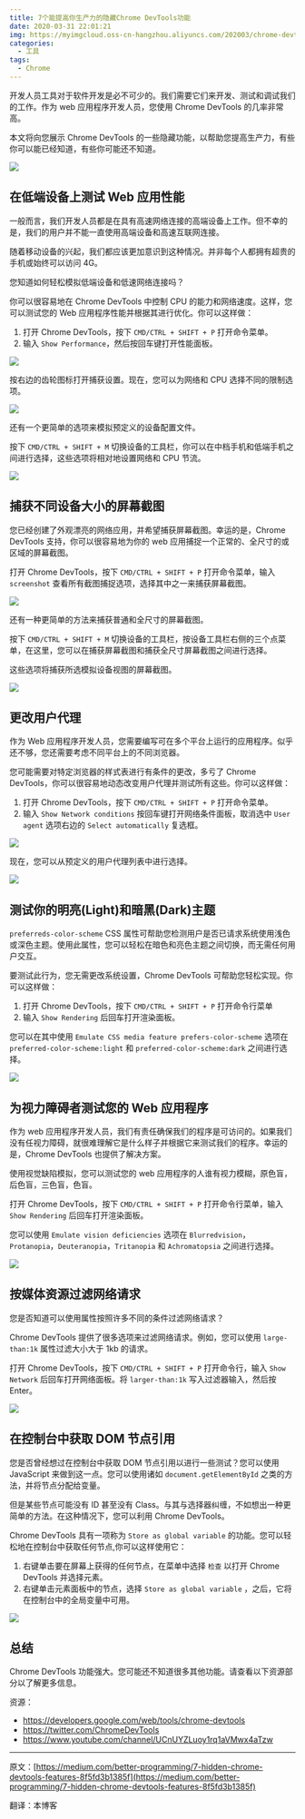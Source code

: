 ```yaml
---
title: 7个能提高你生产力的隐藏Chrome DevTools功能
date: 2020-03-31 22:01:21
img: https://myimgcloud.oss-cn-hangzhou.aliyuncs.com/202003/chrome-devtools-7-tips/inspect.png
categories:
  - 工具
tags:
  - Chrome
---
```


开发人员工具对于软件开发是必不可少的。我们需要它们来开发、测试和调试我们的工作。作为 web 应用程序开发人员，您使用 Chrome DevTools 的几率非常高。

本文将向您展示 Chrome DevTools 的一些隐藏功能，以帮助您提高生产力，有些你可以能已经知道，有些你可能还不知道。

<!-- more -->

![](https://myimgcloud.oss-cn-hangzhou.aliyuncs.com/202003/chrome-devtools-7-tips/inspect.png)

## 在低端设备上测试 Web 应用性能

一般而言，我们开发人员都是在具有高速网络连接的高端设备上工作。但不幸的是，我们的用户并不能一直使用高端设备和高速互联网连接。

随着移动设备的兴起，我们都应该更加意识到这种情况。并非每个人都拥有超贵的手机或始终可以访问 4G。

您知道如何轻松模拟低端设备和低速网络连接吗？

你可以很容易地在 Chrome DevTools 中控制 CPU 的能力和网络速度。这样，您可以测试您的 Web 应用程序性能并根据其进行优化。你可以这样做：

1. 打开 Chrome DevTools，按下 `CMD/CTRL + SHIFT + P` 打开命令菜单。
2. 输入 `Show Performance`，然后按回车键打开性能面板。

![](https://myimgcloud.oss-cn-hangzhou.aliyuncs.com/202003/chrome-devtools-7-tips/2.png)

按右边的齿轮图标打开捕获设置。现在，您可以为网络和 CPU 选择不同的限制选项。

![](https://myimgcloud.oss-cn-hangzhou.aliyuncs.com/202003/chrome-devtools-7-tips/3.png)

还有一个更简单的选项来模拟预定义的设备配置文件。

按下 `CMD/CTRL + SHIFT + M` 切换设备的工具栏，你可以在中档手机和低端手机之间进行选择，这些选项将相对地设置网络和 CPU 节流。

![](https://myimgcloud.oss-cn-hangzhou.aliyuncs.com/202003/chrome-devtools-7-tips/4.png)

## 捕获不同设备大小的屏幕截图

您已经创建了外观漂亮的网络应用，并希望捕获屏幕截图。幸运的是，Chrome DevTools 支持，你可以很容易地为你的 web 应用捕捉一个正常的、全尺寸的或区域的屏幕截图。

打开 Chrome DevTools，按下 `CMD/CTRL + SHIFT + P` 打开命令菜单，输入 `screenshot` 查看所有截图捕捉选项，选择其中之一来捕获屏幕截图。

![](https://myimgcloud.oss-cn-hangzhou.aliyuncs.com/202003/chrome-devtools-7-tips/5.png)

还有一种更简单的方法来捕获普通和全尺寸的屏幕截图。

按下 `CMD/CTRL + SHIFT + M` 切换设备的工具栏，按设备工具栏右侧的三个点菜单，在这里，您可以在捕获屏幕截图和捕获全尺寸屏幕截图之间进行选择。

这些选项将捕获所选模拟设备视图的屏幕截图。

![](https://myimgcloud.oss-cn-hangzhou.aliyuncs.com/202003/chrome-devtools-7-tips/6.png)

## 更改用户代理

作为 Web 应用程序开发人员，您需要编写可在多个平台上运行的应用程序。似乎还不够，您还需要考虑不同平台上的不同浏览器。

您可能需要对特定浏览器的样式表进行有条件的更改，多亏了 Chrome DevTools，你可以很容易地动态改变用户代理并测试所有这些。你可以这样做：

1. 打开 Chrome DevTools，按下 `CMD/CTRL + SHIFT + P` 打开命令菜单。
2. 输入 `Show Network conditions` 按回车键打开网络条件面板，取消选中 `User agent` 选项右边的 `Select automatically` 复选框。

![](https://myimgcloud.oss-cn-hangzhou.aliyuncs.com/202003/chrome-devtools-7-tips/7.png)

现在，您可以从预定义的用户代理列表中进行选择。

![](https://myimgcloud.oss-cn-hangzhou.aliyuncs.com/202003/chrome-devtools-7-tips/8.png)

## 测试你的明亮(Light)和暗黑(Dark)主题

`preferreds-color-scheme` CSS 属性可帮助您检测用户是否已请求系统使用浅色或深色主题。使用此属性，您可以轻松在暗色和亮色主题之间切换，而无需任何用户交互。

要测试此行为，您无需更改系统设置，Chrome DevTools 可帮助您轻松实现。你可以这样做：

1. 打开 Chrome DevTools，按下 `CMD/CTRL + SHIFT + P` 打开命令行菜单
2. 输入 `Show Rendering` 后回车打开渲染面板。

您可以在其中使用 `Emulate CSS media feature prefers-color-scheme` 选项在 `preferred-color-scheme:light` 和 `preferred-color-scheme:dark` 之间进行选择。

![](https://myimgcloud.oss-cn-hangzhou.aliyuncs.com/202003/chrome-devtools-7-tips/9.png)

## 为视力障碍者测试您的 Web 应用程序

作为 web 应用程序开发人员，我们有责任确保我们的程序是可访问的。如果我们没有任视力障碍，就很难理解它是什么样子并根据它来测试我们的程序。幸运的是，Chrome DevTools 也提供了解决方案。

使用视觉缺陷模拟，您可以测试您的 web 应用程序的人谁有视力模糊，原色盲，后色盲，三色盲，色盲。

打开 Chrome DevTools，按下 `CMD/CTRL + SHIFT + P` 打开命令行菜单，输入 `Show Rendering` 后回车打开渲染面板。

您可以使用 `Emulate vision deficiencies` 选项在 `Blurredvision`，`Protanopia`，`Deuteranopia`，`Tritanopia` 和 `Achromatopsia` 之间进行选择。

![](https://myimgcloud.oss-cn-hangzhou.aliyuncs.com/202003/chrome-devtools-7-tips/10.png)

## 按媒体资源过滤网络请求

您是否知道可以使用属性按照许多不同的条件过滤网络请求？

Chrome DevTools 提供了很多选项来过滤网络请求。例如，您可以使用 `large-than:1k` 属性过滤大小大于 1kb 的请求。

打开 Chrome DevTools，按下 `CMD/CTRL + SHIFT + P` 打开命令行，输入 `Show Network` 后回车打开网络面板。将 `larger-than:1k` 写入过滤器输入，然后按 Enter。

![](https://myimgcloud.oss-cn-hangzhou.aliyuncs.com/202003/chrome-devtools-7-tips/11.png)

## 在控制台中获取 DOM 节点引用

您是否曾经想过在控制台中获取 DOM 节点引用以进行一些测试？您可以使用 JavaScript 来做到这一点。您可以使用诸如 `document.getElementById` 之类的方法，并将节点分配给变量。

但是某些节点可能没有 ID 甚至没有 Class。与其与选择器纠缠，不如想出一种更简单的方法。在这种情况下，您可以利用 Chrome DevTools。

Chrome DevTools 具有一项称为 `Store as global variable` 的功能。您可以轻松地在控制台中获取任何节点,你可以这样使用它：

1. 右键单击要在屏幕上获得的任何节点，在菜单中选择 `检查` 以打开 Chrome DevTools 并选择元素。
2. 右键单击元素面板中的节点，选择 `Store as global variable` ，之后，它将在控制台中的全局变量中可用。

![](https://myimgcloud.oss-cn-hangzhou.aliyuncs.com/202003/chrome-devtools-7-tips/12.png)

## 总结

Chrome DevTools 功能强大。您可能还不知道很多其他功能。请查看以下资源部分以了解更多信息。

资源：

- https://developers.google.com/web/tools/chrome-devtools
- https://twitter.com/ChromeDevTools
- https://www.youtube.com/channel/UCnUYZLuoy1rq1aVMwx4aTzw

---

原文：[https://medium.com/better-programming/7-hidden-chrome-devtools-features-8f5fd3b1385f](https://medium.com/better-programming/7-hidden-chrome-devtools-features-8f5fd3b1385f)

翻译：本博客

